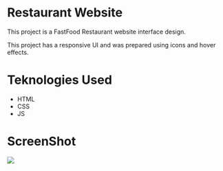 # Restaurant Website

This project is a FastFood Restaurant website interface design.

This project has a responsive UI and was prepared using icons and hover effects.

# Teknologies Used

- HTML
- CSS
- JS


# ScreenShot
<img src="restaurant.gif"/>

